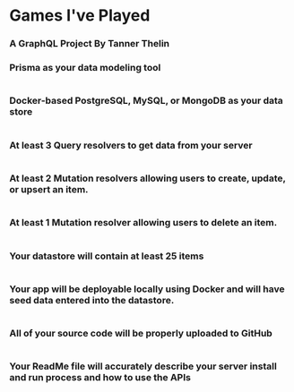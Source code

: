 # Games I've Played
### A GraphQL Project By Tanner Thelin


### Prisma as your data modeling tool
```js

```

### Docker-based PostgreSQL, MySQL, or MongoDB as your data store
```js

```
### At least 3 Query resolvers to get data from your server
```js

```
### At least 2 Mutation resolvers allowing users to create, update, or upsert an item.
```js

```

### At least 1 Mutation resolver allowing users to delete an item.
```js

```
### Your datastore will contain at least 25 items
```js

```
### Your app will be deployable locally using Docker and will have seed data entered into the datastore.
```js

```

### All of your source code will be properly uploaded to GitHub
```js

```
### Your ReadMe file will accurately describe your server install and run process and how to use the APIs
```js

```